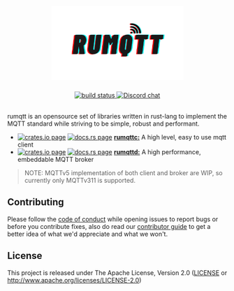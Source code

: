 <h1 align="center">
  <a href="https://bytebeamio.github.io/rumqtt">
    <img alt="rumqtt Logo" src="docs/rumqtt.png" width="60%" />
  </a>
</h1>

<div align="center">
  <a href="https://github.com/bytebeamio/rumqtt/actions/workflows/build.yml">
    <img alt="build status" src="https://github.com/bytebeamio/rumqtt/actions/workflows/build.yml/badge.svg">
  </a>
  <a href="https://discord.gg/mpkSqDg">
    <img alt="Discord chat" src="https://img.shields.io/discord/633193308033646605?style=flat">
  </a>
</div>
<br/>

rumqtt is an opensource set of libraries written in rust-lang to implement the MQTT standard while striving to be simple, robust and performant.

- [![crates.io page](https://img.shields.io/crates/v/rumqttc.svg)](https://crates.io/crates/rumqttc) [![docs.rs page](https://docs.rs/rumqttc/badge.svg)](https://docs.rs/rumqttc) [**rumqttc:**](./rumqttc/)        A high level, easy to use mqtt client 
- [![crates.io page](https://img.shields.io/crates/v/rumqttd.svg)](https://crates.io/crates/rumqttd) [![docs.rs page](https://docs.rs/rumqttd/badge.svg)](https://docs.rs/rumqttd) [**rumqttd:**](./rumqttd/)        A high performance, embeddable MQTT broker

> NOTE: MQTTv5 implementation of both client and broker are WIP, so currently only MQTTv311 is supported.

## Contributing
Please follow the [code of conduct](docs/CoC.md) while opening issues to report bugs or before you contribute fixes, also do read our [contributor guide](CONTRIBUTING.md) to get a better idea of what we'd appreciate and what we won't.

## License

This project is released under The Apache License, Version 2.0 ([LICENSE](./LICENSE) or http://www.apache.org/licenses/LICENSE-2.0)

